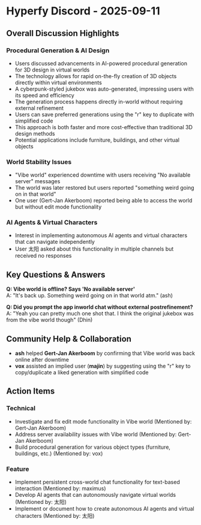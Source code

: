 # Hyperfy Discord - 2025-09-11

## Overall Discussion Highlights

### Procedural Generation & AI Design
- Users discussed advancements in AI-powered procedural generation for 3D design in virtual worlds
- The technology allows for rapid on-the-fly creation of 3D objects directly within virtual environments
- A cyberpunk-styled jukebox was auto-generated, impressing users with its speed and efficiency
- The generation process happens directly in-world without requiring external refinement
- Users can save preferred generations using the "r" key to duplicate with simplified code
- This approach is both faster and more cost-effective than traditional 3D design methods
- Potential applications include furniture, buildings, and other virtual objects

### World Stability Issues
- "Vibe world" experienced downtime with users receiving "No available server" messages
- The world was later restored but users reported "something weird going on in that world"
- One user (Gert-Jan Akerboom) reported being able to access the world but without edit mode functionality

### AI Agents & Virtual Characters
- Interest in implementing autonomous AI agents and virtual characters that can navigate independently
- User 太阳 asked about this functionality in multiple channels but received no responses

## Key Questions & Answers

**Q: Vibe world is offline? Says 'No available server'**  
A: "It's back up. Something weird going on in that world atm." (ash)

**Q: Did you prompt the app inworld chat without external postrefinement?**  
A: "Yeah you can pretty much one shot that. I think the original jukebox was from the vibe world though" (Dhin)

## Community Help & Collaboration

- **ash** helped **Gert-Jan Akerboom** by confirming that Vibe world was back online after downtime
- **vox** assisted an implied user (**majin**) by suggesting using the "r" key to copy/duplicate a liked generation with simplified code

## Action Items

### Technical
- Investigate and fix edit mode functionality in Vibe world (Mentioned by: Gert-Jan Akerboom)
- Address server availability issues with Vibe world (Mentioned by: Gert-Jan Akerboom)
- Build procedural generation for various object types (furniture, buildings, etc.) (Mentioned by: vox)

### Feature
- Implement persistent cross-world chat functionality for text-based interaction (Mentioned by: maximus)
- Develop AI agents that can autonomously navigate virtual worlds (Mentioned by: 太阳)
- Implement or document how to create autonomous AI agents and virtual characters (Mentioned by: 太阳)